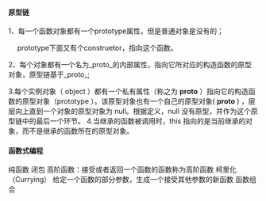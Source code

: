 #### 原型链

1、每一个函数对象都有一个prototype属性，但是普通对象是没有的；

　 prototype下面又有个construetor，指向这个函数。

2、每个对象都有一个名为_proto_的内部属性，指向它所对应的构造函数的原型对象，原型链基于_proto_;

3.每个实例对象（ object ）都有一个私有属性（称之为 __proto__ ）指向它的构造函数的原型对象（prototype ）。该原型对象也有一个自己的原型对象( __proto__ ) ，层层向上直到一个对象的原型对象为 null。根据定义，null 没有原型，并作为这个原型链中的最后一个环节。
4.当继承的函数被调用时，this 指向的是当前继承的对象，而不是继承的函数所在的原型对象。

#### 函数式编程
纯函数
闭包
高阶函数：接受或者返回一个函数的函数称为高阶函数
柯里化（Currying）  给定一个函数的部分参数，生成一个接受其他参数的新函数
函数组合
